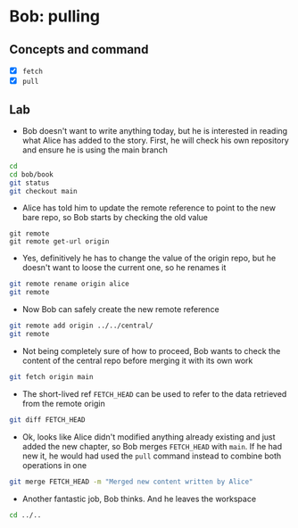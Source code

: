 # Bob: pulling

## Concepts and command

- [x] `fetch`
- [x] `pull`

## Lab

* Bob doesn't want to write anything today, but he is interested in reading what 
Alice has added to the story. First, he will check his own repository and ensure
he is using the main branch

```bash
cd
cd bob/book
git status
git checkout main
```

* Alice has told him to update the remote reference to point to the new bare repo,
so Bob starts by checking the old value

```
git remote
git remote get-url origin
```

* Yes, definitively he has to change the value of the origin repo, but he doesn't
want to loose the current one, so he renames it

```bash
git remote rename origin alice
git remote
```

* Now Bob can safely create the new remote reference

```bash
git remote add origin ../../central/
git remote
```

* Not being completely sure of how to proceed, Bob wants to check the content of 
the central repo before merging it with its own work

```bash
git fetch origin main
```

* The short-lived ref `FETCH_HEAD` can be used to refer to the data retrieved
from the remote origin

```bash
git diff FETCH_HEAD
```

* Ok, looks like Alice didn't modified anything already existing and just added the new
chapter, so Bob merges `FETCH_HEAD` with `main`. If he had new it, he would had used
the `pull` command instead to combine both operations in one

```bash
git merge FETCH_HEAD -m "Merged new content written by Alice"
```

* Another fantastic job, Bob thinks. And he leaves the workspace

```bash
cd ../..
```
